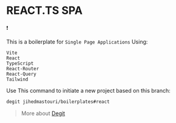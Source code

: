 # REACT.TS SPA

:exclamation:

This is a boilerplate for `Single Page Applications` Using:

```
Vite
React
TypeScript
React-Router
React-Query
Tailwind
```

Use This command to initiate a new project based on this branch:

```bash
degit jihedmastouri/boilerplates#react
```

> More about [Degit](https://github.com/Rich-Harris/degit)
